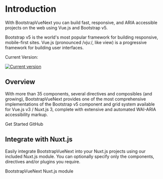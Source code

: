 # Introduction

<div class="lead mb-5">

With BootstrapVueNext you can build fast, responsive, and ARIA accessible projects on the web using Vue.js and Bootstrap v5.

</div>

<b-row cols="2" cols-lg="2">
  <b-col class="text-center">
    <b-link class="card-link" to="https://getbootstrap.com">
      <b-card class="p-3">
        <bootstrap-icon aria-hidden class="icon-lg" />
        <b-card-text class="mt-4">
          Bootstrap v5 is the world's most popular framework for building responsive, mobile-first sites.
        </b-card-text>
      </b-card>
    </b-link>
  </b-col>
  <b-col class="text-center">
    <b-link class="card-link" to="https://vuejs.org">
      <b-card class="p-3">
        <vue-icon aria-hidden class="icon-lg" />
        <b-card-text class="mt-4">
          Vue.js (pronounced /vjuː/, like view) is a progressive framework for building user interfaces.
        </b-card-text>
      </b-card>
    </b-link>
  </b-col>
</b-row>

<p class="mb-2 d-flex small">Current Version:</p>
<a href="https://www.npmjs.com/package/bootstrap-vue-next">
<img src="https://flat.badgen.net/npm/v/bootstrap-vue-next" alt="Current version">
</a>

## Overview

With more than 35 components, several directives and composibles (and growing), BootstrapVueNext provides one of the most comprehensive implementations of the Bootstrap v5 component and grid system available for Vue.js v3 / Nuxt.js 3, complete with extensive and automated WAI-ARIA accessibility markup.

<div class="d-flex gap-2 mt-4">
  <b-button :to="withBase('/docs')" variant="primary">Get Started</b-button>
  <b-button to="https://github.com/bootstrap-vue-next/bootstrap-vue-next" variant="outline-secondary">GitHub</b-button>
</div>

## Integrate with Nuxt.js

Easily integrate BootstrapVueNext into your Nuxt.js projects using our included Nuxt.js module. You can optionally specify only the components, directives and/or plugins you require.

<b-button variant="secondary" :to="withBase('/docs#nuxtjs')" class="mt-3">BootstrapVueNext Nuxt.js module</b-button>

<script setup lang="ts">
import {
  BButton,
  BCol,
  BCard,
  BCardText,
  BLink,
  BBadge,
  BRow,
} from 'bootstrap-vue-next'
import {withBase} from 'vitepress'
import BootstrapIcon from '~icons/simple-icons/bootstrap'
import VueIcon from '~icons/simple-icons/vuedotjs'
</script>
